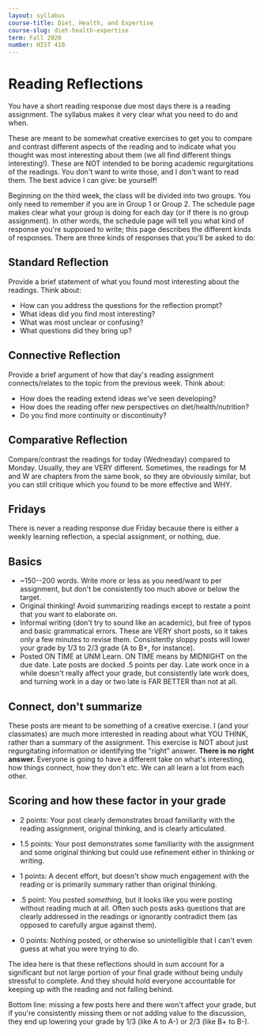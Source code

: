 ```yaml
---
layout: syllabus
course-title: Diet, Health, and Expertise
course-slug: diet-health-expertise
term: Fall 2020
number: HIST 410
---
```


# Reading Reflections
You have a short reading response due most days there is a reading assignment. The syllabus makes it very clear what you need to do and when.

These are meant to be somewhat creative exercises to get you to compare and contrast different aspects of the reading and to indicate what you thought was most interesting about them (we all find different things interesting!). These are NOT intended to be boring academic regurgitations of the readings. You don't want to write those, and I don't want to read them. The best advice I can give: be yourself!

Beginning on the third week, the class will be divided into two groups. You only need to remember if you are in Group 1 or Group 2. The schedule page makes clear what your group is doing for each day (or if there is no group assignment). In other words, the schedule page will tell you what kind of response you're supposed to write; this page describes the different kinds of responses. There are three kinds of responses that you'll be asked to do:

## Standard Reflection
Provide a brief statement of what you found most interesting about the readings. Think about:
- How can you address the questions for the reflection prompt?
- What ideas did you find most interesting?
- What was most unclear or confusing?
- What questions did they bring up?

## Connective Reflection
Provide a brief argument of how that day's reading assignment connects/relates to the topic from the previous week. Think about:
- How does the reading extend ideas we've seen developing?
- How does the reading offer new perspectives on diet/health/nutrition?
- Do you find more continuity or discontinuity?

## Comparative Reflection
Compare/contrast the readings for today (Wednesday) compared to Monday. Usually, they are VERY different. Sometimes, the readings for M and W are chapters from the same book, so they are obviously similar, but you can still critique which you found to be more effective and WHY.


## Fridays
There is never a reading response due Friday because there is either a weekly learning reflection, a special assignment, or nothing, due.


## Basics
- ~150--200 words. Write more or less as you need/want to per assignment, but don't be consistently too much above or below the target.
- Original thinking! Avoid summarizing readings except to restate a point that you want to elaborate on.
- Informal writing (don't try to sound like an academic), but free of typos and basic grammatical errors. These are VERY short posts, so it takes only a few minutes to revise them. Consistently sloppy posts will lower your grade by 1/3 to 2/3 grade (A to B+, for instance).
- Posted ON TIME at UNM Learn. ON TIME means by MIDNIGHT on the due date. Late posts are docked .5 points per day. Late work once in a while doesn't really affect your grade, but consistently late work does, and turning work in a day or two late is FAR BETTER than not at all.


## Connect, don't summarize
These posts are meant to be something of a creative exercise. I (and your classmates) are much more interested in reading about what YOU THINK, rather than a summary of the assignment. This exercise is NOT about just regurgitating information or identifying the "right" answer. **There is no right answer.** Everyone is going to have a different take on what's interesting, how things connect, how they don't etc. We can all learn a lot from each other.


## Scoring and how these factor in your grade
- 2 points: Your post clearly demonstrates broad familiarity with the reading assignment, original thinking, and is clearly articulated.

- 1.5 points: Your post demonstrates some familiarity with the assignment and some original thinking but could use refinement either in thinking or writing.

- 1 points: A decent effort, but doesn't show much engagement with the reading or is primarily summary rather than original thinking.

- .5 point: You posted _something_, but it looks like you were posting without reading much at all. Often such posts asks questions that are clearly addressed in the readings or ignorantly contradict them (as opposed to carefully argue against them).

- 0 points: Nothing posted, or otherwise so unintelligible that I can't even guess at what you were trying to do.


The idea here is that these reflections should in sum account for a significant but not large portion of your final grade without being unduly stressful to complete. And they should hold everyone accountable for keeping up with the reading and not falling behind.

Bottom line: missing a few posts here and there won't affect your grade, but if you're consistently missing them or not adding value to the discussion, they end up lowering your grade by 1/3 (like A to A-) or 2/3 (like B+ to B-).
